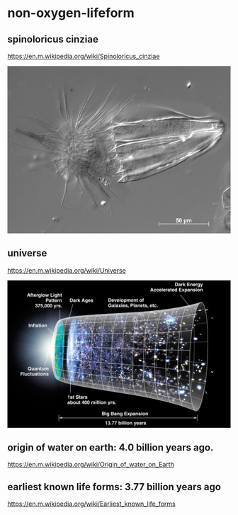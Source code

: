 non-oxygen-lifeform
===================


## spinoloricus cinziae
https://en.m.wikipedia.org/wiki/Spinoloricus_cinziae

![](https://github.com/nondejus/non-oxygen-lifeform/blob/main/page_1_width_860.png)


## universe
https://en.m.wikipedia.org/wiki/Universe

![](https://github.com/nondejus/non-oxygen-lifeform/blob/main/2560px-CMB_Timeline300_no_WMAP.jpg)

## origin of water on earth: 4.0 billion years ago.
https://en.m.wikipedia.org/wiki/Origin_of_water_on_Earth

## earliest known life forms: 3.77 billion years ago
https://en.m.wikipedia.org/wiki/Earliest_known_life_forms
